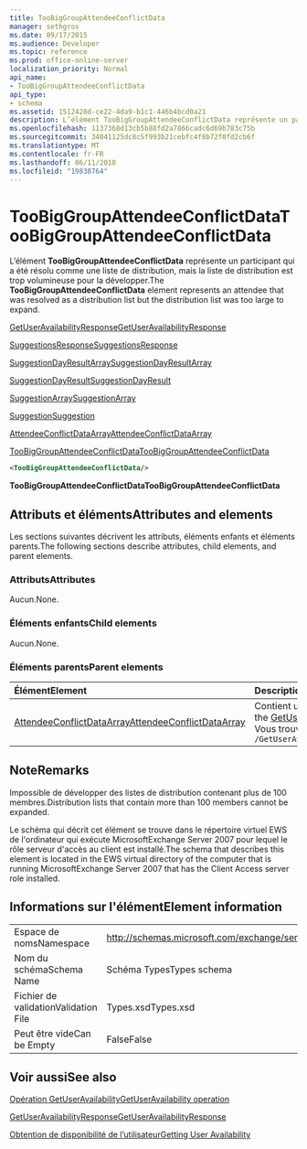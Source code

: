 ```yaml
---
title: TooBigGroupAttendeeConflictData
manager: sethgros
ms.date: 09/17/2015
ms.audience: Developer
ms.topic: reference
ms.prod: office-online-server
localization_priority: Normal
api_name:
- TooBigGroupAttendeeConflictData
api_type:
- schema
ms.assetid: 1512428d-ce22-4da9-b1c1-446b4bcd0a21
description: L’élément TooBigGroupAttendeeConflictData représente un participant qui a été résolu comme une liste de distribution, mais la liste de distribution est trop volumineuse pour la développer.
ms.openlocfilehash: 1137368d13cb5b88fd2a7866cadc6d69b783c75b
ms.sourcegitcommit: 34041125dc8c5f993b21cebfc4f8b72f0fd2cb6f
ms.translationtype: MT
ms.contentlocale: fr-FR
ms.lasthandoff: 06/11/2018
ms.locfileid: "19838764"
---
```

# <a name="toobiggroupattendeeconflictdata"></a><span data-ttu-id="4c108-103">TooBigGroupAttendeeConflictData</span><span class="sxs-lookup"><span data-stu-id="4c108-103">TooBigGroupAttendeeConflictData</span></span>

<span data-ttu-id="4c108-104">L’élément **TooBigGroupAttendeeConflictData** représente un participant qui a été résolu comme une liste de distribution, mais la liste de distribution est trop volumineuse pour la développer.</span><span class="sxs-lookup"><span data-stu-id="4c108-104">The **TooBigGroupAttendeeConflictData** element represents an attendee that was resolved as a distribution list but the distribution list was too large to expand.</span></span> 
  
[<span data-ttu-id="4c108-105">GetUserAvailabilityResponse</span><span class="sxs-lookup"><span data-stu-id="4c108-105">GetUserAvailabilityResponse</span></span>](getuseravailabilityresponse.md)
  
[<span data-ttu-id="4c108-106">SuggestionsResponse</span><span class="sxs-lookup"><span data-stu-id="4c108-106">SuggestionsResponse</span></span>](suggestionsresponse.md)
  
[<span data-ttu-id="4c108-107">SuggestionDayResultArray</span><span class="sxs-lookup"><span data-stu-id="4c108-107">SuggestionDayResultArray</span></span>](suggestiondayresultarray.md)
  
[<span data-ttu-id="4c108-108">SuggestionDayResult</span><span class="sxs-lookup"><span data-stu-id="4c108-108">SuggestionDayResult</span></span>](suggestiondayresult.md)
  
[<span data-ttu-id="4c108-109">SuggestionArray</span><span class="sxs-lookup"><span data-stu-id="4c108-109">SuggestionArray</span></span>](suggestionarray.md)
  
[<span data-ttu-id="4c108-110">Suggestion</span><span class="sxs-lookup"><span data-stu-id="4c108-110">Suggestion</span></span>](suggestion.md)
  
[<span data-ttu-id="4c108-111">AttendeeConflictDataArray</span><span class="sxs-lookup"><span data-stu-id="4c108-111">AttendeeConflictDataArray</span></span>](attendeeconflictdataarray.md)
  
[<span data-ttu-id="4c108-112">TooBigGroupAttendeeConflictData</span><span class="sxs-lookup"><span data-stu-id="4c108-112">TooBigGroupAttendeeConflictData</span></span>](toobiggroupattendeeconflictdata.md)
  
```xml
<TooBigGroupAttendeeConflictData/>
```

 <span data-ttu-id="4c108-113">**TooBigGroupAttendeeConflictData**</span><span class="sxs-lookup"><span data-stu-id="4c108-113">**TooBigGroupAttendeeConflictData**</span></span>
## <a name="attributes-and-elements"></a><span data-ttu-id="4c108-114">Attributs et éléments</span><span class="sxs-lookup"><span data-stu-id="4c108-114">Attributes and elements</span></span>

<span data-ttu-id="4c108-115">Les sections suivantes décrivent les attributs, éléments enfants et éléments parents.</span><span class="sxs-lookup"><span data-stu-id="4c108-115">The following sections describe attributes, child elements, and parent elements.</span></span>
  
### <a name="attributes"></a><span data-ttu-id="4c108-116">Attributs</span><span class="sxs-lookup"><span data-stu-id="4c108-116">Attributes</span></span>

<span data-ttu-id="4c108-117">Aucun.</span><span class="sxs-lookup"><span data-stu-id="4c108-117">None.</span></span>
  
### <a name="child-elements"></a><span data-ttu-id="4c108-118">Éléments enfants</span><span class="sxs-lookup"><span data-stu-id="4c108-118">Child elements</span></span>

<span data-ttu-id="4c108-119">Aucun.</span><span class="sxs-lookup"><span data-stu-id="4c108-119">None.</span></span>
  
### <a name="parent-elements"></a><span data-ttu-id="4c108-120">Éléments parents</span><span class="sxs-lookup"><span data-stu-id="4c108-120">Parent elements</span></span>

|<span data-ttu-id="4c108-121">**Élément**</span><span class="sxs-lookup"><span data-stu-id="4c108-121">**Element**</span></span>|<span data-ttu-id="4c108-122">**Description**</span><span class="sxs-lookup"><span data-stu-id="4c108-122">**Description**</span></span>|
|:-----|:-----|
|[<span data-ttu-id="4c108-123">AttendeeConflictDataArray</span><span class="sxs-lookup"><span data-stu-id="4c108-123">AttendeeConflictDataArray</span></span>](attendeeconflictdataarray.md) <br/> |<span data-ttu-id="4c108-124">Contient un tableau de données de conflit des participants identifiés dans le [GetUserAvailabilityRequest](getuseravailabilityrequest.md).</span><span class="sxs-lookup"><span data-stu-id="4c108-124">Contains an array of conflict data for attendees identified in the [GetUserAvailabilityRequest](getuseravailabilityrequest.md).</span></span>  <br/> <span data-ttu-id="4c108-125">Vous trouverez ci-dessous l’expression XPath pour cet élément :</span><span class="sxs-lookup"><span data-stu-id="4c108-125">The following is the XPath expression to this element:</span></span>  <br/>  `/GetUserAvailabilityResponse/SuggestionsResponse/SuggestionDayResultArray/SuggestionDayResult[i]/SuggestionArray/Suggestion[i]/AttendeeConflictDataArray` <br/> |
   
## <a name="remarks"></a><span data-ttu-id="4c108-126">Note</span><span class="sxs-lookup"><span data-stu-id="4c108-126">Remarks</span></span>

<span data-ttu-id="4c108-127">Impossible de développer des listes de distribution contenant plus de 100 membres.</span><span class="sxs-lookup"><span data-stu-id="4c108-127">Distribution lists that contain more than 100 members cannot be expanded.</span></span>
  
<span data-ttu-id="4c108-128">Le schéma qui décrit cet élément se trouve dans le répertoire virtuel EWS de l'ordinateur qui exécute MicrosoftExchange Server 2007 pour lequel le rôle serveur d'accès au client est installé.</span><span class="sxs-lookup"><span data-stu-id="4c108-128">The schema that describes this element is located in the EWS virtual directory of the computer that is running MicrosoftExchange Server 2007 that has the Client Access server role installed.</span></span>
  
## <a name="element-information"></a><span data-ttu-id="4c108-129">Informations sur l'élément</span><span class="sxs-lookup"><span data-stu-id="4c108-129">Element information</span></span>

|||
|:-----|:-----|
|<span data-ttu-id="4c108-130">Espace de noms</span><span class="sxs-lookup"><span data-stu-id="4c108-130">Namespace</span></span>  <br/> |http://schemas.microsoft.com/exchange/services/2006/types  <br/> |
|<span data-ttu-id="4c108-131">Nom du schéma</span><span class="sxs-lookup"><span data-stu-id="4c108-131">Schema Name</span></span>  <br/> |<span data-ttu-id="4c108-132">Schéma Types</span><span class="sxs-lookup"><span data-stu-id="4c108-132">Types schema</span></span>  <br/> |
|<span data-ttu-id="4c108-133">Fichier de validation</span><span class="sxs-lookup"><span data-stu-id="4c108-133">Validation File</span></span>  <br/> |<span data-ttu-id="4c108-134">Types.xsd</span><span class="sxs-lookup"><span data-stu-id="4c108-134">Types.xsd</span></span>  <br/> |
|<span data-ttu-id="4c108-135">Peut être vide</span><span class="sxs-lookup"><span data-stu-id="4c108-135">Can be Empty</span></span>  <br/> |<span data-ttu-id="4c108-136">False</span><span class="sxs-lookup"><span data-stu-id="4c108-136">False</span></span>  <br/> |
   
## <a name="see-also"></a><span data-ttu-id="4c108-137">Voir aussi</span><span class="sxs-lookup"><span data-stu-id="4c108-137">See also</span></span>



[<span data-ttu-id="4c108-138">Opération GetUserAvailability</span><span class="sxs-lookup"><span data-stu-id="4c108-138">GetUserAvailability operation</span></span>](getuseravailability-operation.md)
  
[<span data-ttu-id="4c108-139">GetUserAvailabilityResponse</span><span class="sxs-lookup"><span data-stu-id="4c108-139">GetUserAvailabilityResponse</span></span>](getuseravailabilityresponse.md)


[<span data-ttu-id="4c108-140">Obtention de disponibilité de l’utilisateur</span><span class="sxs-lookup"><span data-stu-id="4c108-140">Getting User Availability</span></span>](http://msdn.microsoft.com/library/d4133fcb-9b0f-4e6b-aadf-a389da83516a%28Office.15%29.aspx)

